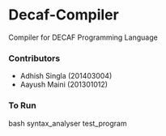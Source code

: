# Decaf-Compiler
Compiler for DECAF Programming Language

### Contributors

* Adhish Singla (201403004)
* Aayush Maini (201301012)

### To Run

bash syntax_analyser test_program